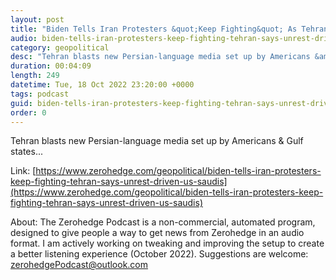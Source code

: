```yaml
---
layout: post
title: "Biden Tells Iran Protesters &quot;Keep Fighting&quot; As Tehran Says Unrest Driven By US, Saudis"
audio: biden-tells-iran-protesters-keep-fighting-tehran-says-unrest-driven-us-saudis-0
category: geopolitical
desc: "Tehran blasts new Persian-language media set up by Americans &amp; Gulf states..."
duration: 00:04:09
length: 249
datetime: Tue, 18 Oct 2022 23:20:00 +0000
tags: podcast
guid: biden-tells-iran-protesters-keep-fighting-tehran-says-unrest-driven-us-saudis-0
order: 0
---
```

Tehran blasts new Persian-language media set up by Americans &amp; Gulf states...

Link: [https://www.zerohedge.com/geopolitical/biden-tells-iran-protesters-keep-fighting-tehran-says-unrest-driven-us-saudis](https://www.zerohedge.com/geopolitical/biden-tells-iran-protesters-keep-fighting-tehran-says-unrest-driven-us-saudis)

About: The Zerohedge Podcast is a non-commercial, automated program, designed to give people a way to get news from Zerohedge in an audio format.  I am actively working on tweaking and improving the setup to create a better listening experience (October 2022).  Suggestions are welcome: [zerohedgePodcast@outlook.com](mailto:zerohedgePodcast@outlook.com)